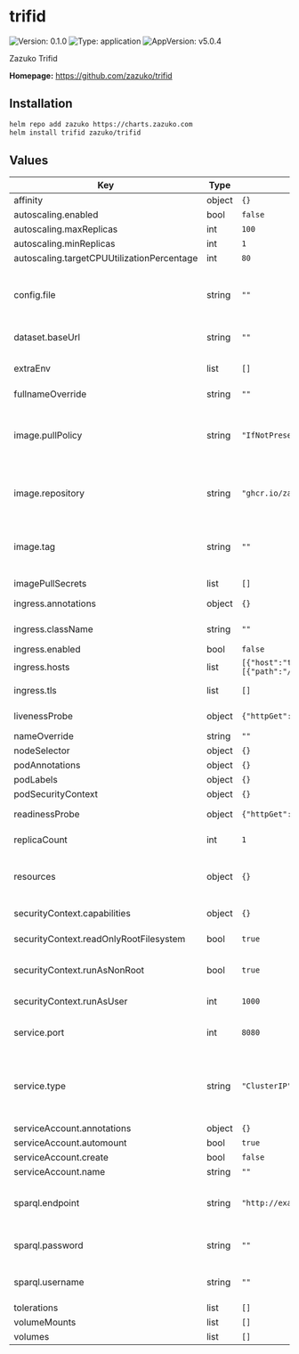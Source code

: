 # trifid

![Version: 0.1.0](https://img.shields.io/badge/Version-0.1.0-informational?style=flat-square) ![Type: application](https://img.shields.io/badge/Type-application-informational?style=flat-square) ![AppVersion: v5.0.4](https://img.shields.io/badge/AppVersion-v5.0.4-informational?style=flat-square)

Zazuko Trifid

**Homepage:** <https://github.com/zazuko/trifid>

## Installation

```sh
helm repo add zazuko https://charts.zazuko.com
helm install trifid zazuko/trifid
```

## Values

| Key | Type | Default | Description |
|-----|------|---------|-------------|
| affinity | object | `{}` |  |
| autoscaling.enabled | bool | `false` |  |
| autoscaling.maxReplicas | int | `100` |  |
| autoscaling.minReplicas | int | `1` |  |
| autoscaling.targetCPUUtilizationPercentage | int | `80` |  |
| config.file | string | `""` | Override the path to the Trifid configuration file |
| dataset.baseUrl | string | `""` | Base URL for the dataset |
| extraEnv | list | `[]` | Additional environment variables to set |
| fullnameOverride | string | `""` |  |
| image.pullPolicy | string | `"IfNotPresent"` | Configure the imagePullPolicy, values could be: `Always`, `IfNotPresent`, `Never` |
| image.repository | string | `"ghcr.io/zazuko/trifid"` | Docker image used to deploy the Trifid instance |
| image.tag | string | `""` | Overrides the image tag whose default is the chart appVersion. |
| imagePullSecrets | list | `[]` |  |
| ingress.annotations | object | `{}` | Ingress annotations |
| ingress.className | string | `""` | Ingress class to use |
| ingress.enabled | bool | `false` | Enable Ingress |
| ingress.hosts | list | `[{"host":"trifid-example.local","paths":[{"path":"/","pathType":"ImplementationSpecific"}]}]` | Ingress hosts |
| ingress.tls | list | `[]` | Ingress TLS configuration |
| livenessProbe | object | `{"httpGet":{"path":"/healthz","port":"http"}}` | Configure the liveness probe |
| nameOverride | string | `""` |  |
| nodeSelector | object | `{}` |  |
| podAnnotations | object | `{}` |  |
| podLabels | object | `{}` |  |
| podSecurityContext | object | `{}` |  |
| readinessProbe | object | `{"httpGet":{"path":"/healthz","port":"http"}}` | Configure the readiness probe |
| replicaCount | int | `1` | Number of replicas |
| resources | object | `{}` | Configure resource requests and limits |
| securityContext.capabilities | object | `{}` | Capabilities to add/drop |
| securityContext.readOnlyRootFilesystem | bool | `true` | Is the filesystem read-only? |
| securityContext.runAsNonRoot | bool | `true` | Run the container as a non-root user? |
| securityContext.runAsUser | int | `1000` | User ID to run the container as |
| service.port | int | `8080` | Port where Trifid is exposed |
| service.type | string | `"ClusterIP"` | Type of service to create (`ClusterIP`, `NodePort`, `LoadBalancer`, or `ExternalName`) |
| serviceAccount.annotations | object | `{}` |  |
| serviceAccount.automount | bool | `true` |  |
| serviceAccount.create | bool | `false` |  |
| serviceAccount.name | string | `""` |  |
| sparql.endpoint | string | `"http://example.com/query"` | URL of the SPARQL endpoint (required) |
| sparql.password | string | `""` | Password for the SPARQL endpoint |
| sparql.username | string | `""` | Username for the SPARQL endpoint |
| tolerations | list | `[]` |  |
| volumeMounts | list | `[]` |  |
| volumes | list | `[]` |  |

